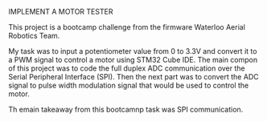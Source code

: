 IMPLEMENT A MOTOR TESTER

This project is a bootcamp challenge from the firmware Waterloo Aerial Robotics Team.

My task was to input a potentiometer value from 0 to 3.3V and convert it to a PWM signal to control a motor using STM32 Cube IDE. 
The main compon of this project was to code the full duplex ADC communication over the Serial Peripheral Interface (SPI). Then the next part was to convert the ADC signal to pulse width modulation signal that would be used to control the motor.

Th emain takeaway from this bootcamnp task was SPI communication.


